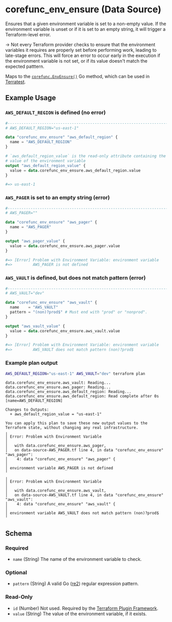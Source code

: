 <!--
---
page_title: "corefunc_env_ensure Data Source - corefunc"
subcategory: ""
description: |-
  Ensures that a given environment variable is set to a non-empty value.
  If the environment variable is unset or if it is set to an empty string,
  it will trigger a Terraform-level error.
  -> Not every Terraform provider checks to ensure that the environment variables it
  requires are properly set before performing work, leading to late-stage errors.
  This will force an error to occur early in the execution if the environment
  variable is not set, or if its value doesn't match the expected patttern.
  Maps to the corefunc.EnvEnsure() https://pkg.go.dev/github.com/northwood-labs/terraform-provider-corefunc/corefunc#EnvEnsure Go method, which can be used in
  Terratest https://terratest.gruntwork.io.
---
-->

# corefunc_env_ensure (Data Source)

Ensures that a given environment variable is set to a non-empty value.
If the environment variable is unset or if it is set to an empty string,
it will trigger a Terraform-level error.

-> Not every Terraform provider checks to ensure that the environment variables it
requires are properly set before performing work, leading to late-stage errors.
This will force an error to occur early in the execution if the environment
variable is not set, or if its value doesn't match the expected patttern.

Maps to the [`corefunc.EnvEnsure()`](https://pkg.go.dev/github.com/northwood-labs/terraform-provider-corefunc/corefunc#EnvEnsure) Go method, which can be used in
[Terratest](https://terratest.gruntwork.io).

## Example Usage

### `AWS_DEFAULT_REGION` is defined (no error)

```terraform
#-------------------------------------------------------------------------
# AWS_DEFAULT_REGION="us-east-1"

data "corefunc_env_ensure" "aws_default_region" {
  name = "AWS_DEFAULT_REGION"
}

# `aws_default_region_value` is the read-only attribute containing the
# value of the environment variable
output "aws_default_region_value" {
  value = data.corefunc_env_ensure.aws_default_region.value
}

#=> us-east-1
```

### `AWS_PAGER` is set to an empty string (error)

```terraform
#-------------------------------------------------------------------------
# AWS_PAGER=""

data "corefunc_env_ensure" "aws_pager" {
  name = "AWS_PAGER"
}

output "aws_pager_value" {
  value = data.corefunc_env_ensure.aws_pager.value
}

#=> [Error] Problem with Environment Variable: environment variable
#=>         AWS_PAGER is not defined
```

### `AWS_VAULT` is defined, but does not match pattern (error)

```terraform
#-------------------------------------------------------------------------
# AWS_VAULT="dev"

data "corefunc_env_ensure" "aws_vault" {
  name    = "AWS_VAULT"
  pattern = "(non)?prod$" # Must end with "prod" or "nonprod".
}

output "aws_vault_value" {
  value = data.corefunc_env_ensure.aws_vault.value
}

#=> [Error] Problem with Environment Variable: environment variable
#=>         AWS_VAULT does not match pattern (non)?prod$
```

### Example plan output

```bash
AWS_DEFAULT_REGION="us-east-1" AWS_VAULT="dev" terraform plan
```

```plain
data.corefunc_env_ensure.aws_vault: Reading...
data.corefunc_env_ensure.aws_pager: Reading...
data.corefunc_env_ensure.aws_default_region: Reading...
data.corefunc_env_ensure.aws_default_region: Read complete after 0s [name=AWS_DEFAULT_REGION]

Changes to Outputs:
  + aws_default_region_value = "us-east-1"

You can apply this plan to save these new output values to the Terraform state, without changing any real infrastructure.
╷
│ Error: Problem with Environment Variable
│
│   with data.corefunc_env_ensure.aws_pager,
│   on data-source-AWS_PAGER.tf line 4, in data "corefunc_env_ensure" "aws_pager":
│    4: data "corefunc_env_ensure" "aws_pager" {
│
│ environment variable AWS_PAGER is not defined
╵
╷
│ Error: Problem with Environment Variable
│
│   with data.corefunc_env_ensure.aws_vault,
│   on data-source-AWS_VAULT.tf line 4, in data "corefunc_env_ensure" "aws_vault":
│    4: data "corefunc_env_ensure" "aws_vault" {
│
│ environment variable AWS_VAULT does not match pattern (non)?prod$
╵
```

<!-- schema generated by tfplugindocs -->
## Schema

### Required

* `name` (String) The name of the environment variable to check.

### Optional

* `pattern` (String) A valid Go ([re2](https://github.com/google/re2/wiki/Syntax)) regular expression pattern.

### Read-Only

* `id` (Number) Not used. Required by the [Terraform Plugin Framework](https://developer.hashicorp.com/terraform/plugin/framework).
* `value` (String) The value of the environment variable, if it exists.

<!-- Preview the provider docs with the Terraform registry provider docs preview tool: https://registry.terraform.io/tools/doc-preview -->
